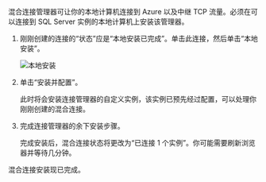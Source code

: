 混合连接管理器可让你的本地计算机连接到 Azure 以及中继 TCP 流量。必须在可以连接到 SQL Server 实例的本地计算机上安装该管理器。

1. 刚刚创建的连接的“状态”应是“本地安装已完成”。单击此连接，然后单击“本地安装”。

    ![本地安装](./media/hybrid-connections-install-connection-manager/5-1.png)

2. 单击“安装并配置”。

    此时将会安装连接管理器的自定义实例，该实例已预先经过配置，可以处理你刚刚创建的混合连接。

3. 完成连接管理器的余下安装步骤。

    完成安装后，混合连接状态将更改为“已连接 1 个实例”。你可能需要刷新浏览器并等待几分钟。

混合连接安装现已完成。

<!---HONumber=71-->